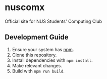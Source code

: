 # nuscomx
Official site for NUS Students' Computing Club

## Development Guide

1. Ensure your system has [npm](http://nodejs.org/).
2. Clone this repository.
3. Install dependencies with `npm install`.
4. Make relevant changes.
5. Build with `npm run build`.
